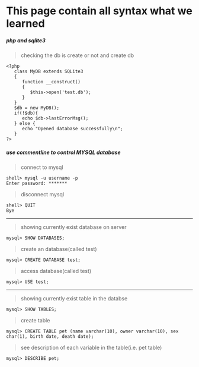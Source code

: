 # This page contain all syntax what we learned
##### php and sqlite3
>checking the db is create or not and create db
```
<?php
   class MyDB extends SQLite3
   {
      function __construct()
      {
         $this->open('test.db');
      }
   }
   $db = new MyDB();
   if(!$db){
      echo $db->lastErrorMsg();
   } else {
      echo "Opened database successfully\n";
   }
?>
```
##### use commentline to control MYSQL database
>connect to mysql
```
shell> mysql -u username -p
Enter password: *******
```

>disconnect mysql
```
shell> QUIT
Bye
```
<hr>

>showing currently exist database on server
```
mysql> SHOW DATABASES;
```
>create an database(called test)
```
mysql> CREATE DATABASE test;
```
>access database(called test)
```
mysql> USE test;
```
<hr>

>showing currently exist table in the databse 
```
mysql> SHOW TABLES;
```
>create table
```
mysql> CREATE TABLE pet (name varchar(10), owner varchar(10), sex char(1), birth date, death date);
```
>see description of each variable in the table(i.e. pet table)
```
mysql> DESCRIBE pet;
```

